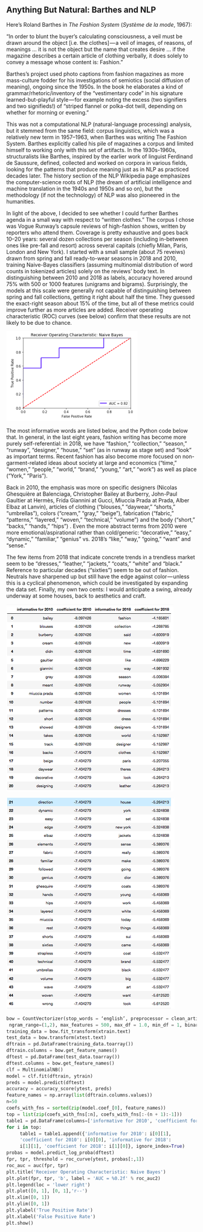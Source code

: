 ## Anything But Natural: Barthes and NLP

Here’s Roland Barthes in *The Fashion System* (*Système de la mode*, 1967):

“In order to blunt the buyer’s calculating consciousness, a veil must be drawn around the object [i.e. the clothes] — a veil of images, of reasons, of meanings … it is not the object but the name that creates desire … if the magazine describes a certain article of clothing verbally, it does solely to convey a message whose content is: Fashion.”

Barthes’s project used photo captions from fashion magazines as more mass-culture fodder for his investigations of semiotics (social diffusion of meaning), ongoing since the 1950s. In the book he elaborates a kind of grammar/rhetoric/inventory of the “vestimentary code” in his signature learned-but-playful style — for example noting the excess (two signifiers and two signifieds!) of “striped flannel or polka-dot twill, depending on whether for morning or evening.”

This was not a computational NLP (natural-language processing) analysis, but it stemmed from the same field: corpus linguistics, which was a relatively new term in 1957–1963, when Barthes was writing The Fashion System. Barthes explicitly called his pile of magazines a corpus and limited himself to working only with this set of artifacts. In the 1930s-1960s, structuralists like Barthes, inspired by the earlier work of linguist Ferdinand de Saussure, defined, collected and worked on corpora in various fields, looking for the patterns that produce meaning just as in NLP as practiced decades later. The history section of the NLP Wikipedia page emphasizes the computer-science roots of NLP (the dream of artificial intelligence and machine translation in the 1940s and 1950s and so on), but the methodology (if not the technology) of NLP was also pioneered in the humanities.

In light of the above, I decided to see whether I could further Barthes agenda in a small way with respect to “written clothes.” The corpus I chose was Vogue Runway’s capsule reviews of high-fashion shows, written by reporters who attend them. Coverage is pretty exhaustive and goes back 10–20 years: several dozen collections per season (including in-between ones like pre-fall and resort) across several capitals (chiefly Milan, Paris, London and New York).
I started with a small sample (about 75 reveiws) drawn from spring and fall ready-to-wear seasons in 2018 and 2010, training Naive-Bayes classifiers (assuming multinomial distribution of word counts in tokenized articles) solely on the reviews’ body text. In distinguishing between 2010 and 2018 as labels, accuracy hovered around 75% with 500 or 1000 features (unigrams and bigrams). Surprisingly, the models at this scale were generally not capable of distinguishing between spring and fall collections, getting it right about half the time. They guessed the exact-right season about 15% of the time, but all of these metrics could improve further as more articles are added. Receiver operating characteristic (ROC) curves (see below) confirm that these results are not likely to be due to chance.

![](ROC.png)

The most informative words are listed below, and the Python code below that. In general, in the last eight years, fashion writing has become more purely self-referential: in 2018, we have “fashion,” “collection,” “season,” “runway”, “designer,” “house,” “set” (as in runway as stage set) and “look” as important terms. Recent fashion has also become more focused on non-garment-related ideas about society at large and economics (“time,” “women,” “people,” “world,” “brand,” “young,” “art,” “work”) as well as place (“York,” “Paris”).

Back in 2010, the emphasis was more on specific designers (Nicolas Ghesquière at Balenciaga, Christopher Bailey at Burberry, John-Paul Gaultier at Hermès, Frida Giannini at Gucci, Miuccia Prada at Prada, Alber Elbaz at Lanvin), articles of clothing (“blouses,” “daywear,” “shorts,” “umbrellas”), colors (“cream,” “gray,” “beige”), fabrication (“fabric,” “patterns,” “layered,” “woven,” “technical,” “volume”) and the body (“short,” “backs,” “hands,” “hips”) . Even the more abstract terms from 2010 were more emotional/aspirational rather than cold/generic: “decorative,” “easy,” “dynamic,” “familiar,” “genius” vs. 2018’s “like,” “way,” “going,” “want” and “sense.”

The few items from 2018 that indicate concrete trends in a trendless market seem to be “dresses,” “leather,” “jackets,” “coats,” “white” and “black.” Reference to particular decades (“sixties”) seem to be out of fashion. Neutrals have sharpened up but still have the edge against color — unless this is a cyclical phenomenon, which could be investigated by expanding the data set. Finally, my own two cents: I would anticipate a swing, already underway at some houses, back to aesthetics and craft.

![](20_most_informative_words.png)

![](21_to_45_most_informative_words.png)

``` python
bow = CountVectorizer(stop_words = ‘english’, preprocessor = clean_article, tokenizer = TweetTokenizer().tokenize,
 ngram_range=(1,2), max_features = 500, max_df = 1.0, min_df = 1, binary = False)
training_data = bow.fit_transform(xtrain.text)
test_data = bow.transform(xtest.text)
dftrain = pd.DataFrame(training_data.toarray())
dftrain.columns = bow.get_feature_names()
dftest = pd.DataFrame(test_data.toarray())
dftest.columns = bow.get_feature_names()
clf = MultinomialNB()
model = clf.fit(dftrain, ytrain)
preds = model.predict(dftest)
accuracy = accuracy_score(ytest, preds)
feature_names = np.array(list(dftrain.columns.values))
n=50
coefs_with_fns = sorted(zip(model.coef_[0], feature_names))
top = list(zip(coefs_with_fns[:n], coefs_with_fns[:-(n + 1):-1]))
table1 = pd.DataFrame(columns=['informative for 2010', 'coefficient for 2010', 'informative for 2018', 'coefficient for 2018'])
for i in top:
     table1 = table1.append({'informative for 2010': i[0][1],
     'coefficient for 2010': i[0][0], 'informative for 2018':
     i[1][1], 'coefficient for 2018': i[1][0]}, ignore_index=True)
probas = model.predict_log_proba(dftest)
fpr, tpr, threshold = roc_curve(ytest, probas[:,1])  
roc_auc = auc(fpr, tpr)
plt.title('Receiver Operating Characteristic: Naive Bayes')
plt.plot(fpr, tpr, 'b', label = 'AUC = %0.2f' % roc_auc2)
plt.legend(loc = 'lower right')
plt.plot([0, 1], [0, 1],'r--')
plt.xlim([0, 1])
plt.ylim([0, 1])
plt.ylabel('True Positive Rate')
plt.xlabel('False Positive Rate')
plt.show()
```
